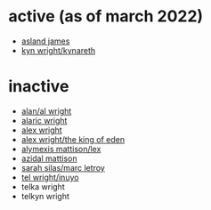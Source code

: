 # active (as of march 2022)
- [asland james](https://www.facebook.com/asland.james.9)
- [kyn wright/kynareth](https://www.facebook.com/kyn.wright.7)
# inactive
- [alan/al wright](https://www.facebook.com/al.wright.1276)
- [alaric wright](https://www.facebook.com/profile.php?id=100014385616443)
- [alex wright](https://www.facebook.com/profile.php?id=100043678742045)
- [alex wright/the king of eden](https://www.facebook.com/dragonsage100)
- [alymexis mattison/lex](https://www.facebook.com/profile.php?id=100012215379312)
- [azidal mattison](https://www.facebook.com/azidal.mattison)
- [sarah silas/marc letroy](https://www.facebook.com/marc.letroy.98)
- [tel wright/inuyo](https://www.facebook.com/tel.wright.39)
- telka wright
- telkyn wright